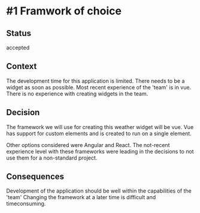 # #1 Framwork of choice

## Status

accepted

## Context

The development time for this application is limited. There needs to be a widget as soon as possible. Most recent experience of the 'team' is in vue. There is no experience with creating widgets in the team.

## Decision

The framework we will use for creating this weather widget will be vue. Vue has support for custom elements and is created to run on a single element.

Other options considered were Angular and React. The not-recent experience level with these frameworks were leading in the decisions to not use them for a non-standard project.

## Consequences

Development of the application should be well within the capabilities of the 'team'
Changing the framework at a later time is difficult and timeconsuming.
